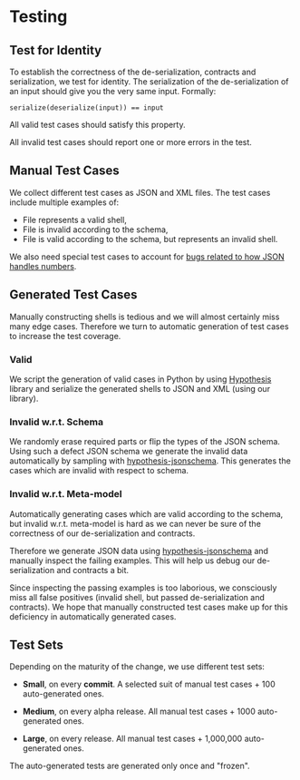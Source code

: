 # Testing

## Test for Identity

To establish the correctness of the de-serialization, contracts and serialization, we test for identity.
The serialization of the de-serialization of an input should give you the very same input.
 Formally:
 ```
serialize(deserialize(input)) == input
```

All valid test cases should satisfy this property.

All invalid test cases should report one or more errors in the test.

## Manual Test Cases

We collect different test cases as JSON and XML files.
The test cases include multiple examples of:
* File represents a valid shell,
* File is invalid according to the schema,
* File is valid according to the schema, but represents an invalid shell.

We also need special test cases to account for [bugs related to how JSON handles numbers].

[bugs related to how JSON handles numbers]: deserialization-scripts.md#bugs-with-floats-and-integers

## Generated Test Cases

Manually constructing shells is tedious and we will almost certainly miss many edge cases.
Therefore we turn to automatic generation of test cases to increase the test coverage.

### Valid

We script the generation of valid cases in Python by using [Hypothesis] library and serialize the generated shells to JSON and XML (using our library).

[Hypothesis]: https://hypothesis.readthedocs.io/en/latest/

### Invalid w.r.t. Schema

We randomly erase required parts or flip the types of the JSON schema.
 Using such a defect JSON schema we generate the invalid data automatically by sampling with [hypothesis-jsonschema].
This generates the cases which are invalid with respect to schema.

[hypothesis-jsonschema]: https://pypi.org/project/hypothesis-jsonschema/

### Invalid w.r.t. Meta-model

Automatically generating cases which are valid according to the schema, but invalid w.r.t. meta-model is hard as we can never be sure of the correctness of our de-serialization and contracts.

Therefore we generate JSON data using [hypothesis-jsonschema] and manually inspect the failing examples.
This will help us debug our de-serialization and contracts a bit.

Since inspecting the passing examples is too laborious, we consciously miss all false positives (invalid shell, but passed de-serialization and contracts).
We hope that manually constructed test cases make up for this deficiency in automatically generated cases.

## Test Sets

Depending on the maturity of the change, we use different test sets:

* **Small**, on every **commit**. 
  A selected suit of manual test cases + 100 auto-generated ones.

* **Medium**, on every alpha release. 
  All manual test cases + 1000 auto-generated ones.

* **Large**, on every release. 
  All manual test cases + 1,000,000 auto-generated ones.

The auto-generated tests are generated only once and "frozen".
